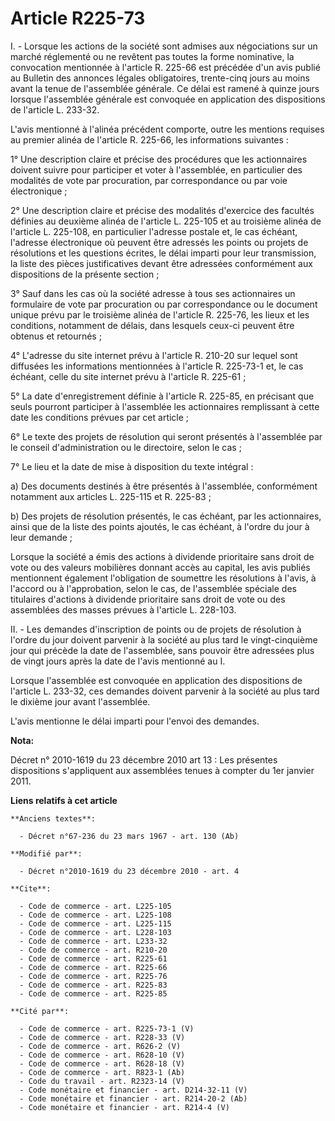 # Article R225-73

I. - Lorsque les actions de la société sont admises aux négociations sur un marché réglementé ou ne revêtent pas toutes la
forme nominative, la convocation mentionnée à l'article R. 225-66 est précédée d'un avis publié au Bulletin des annonces
légales obligatoires, trente-cinq jours au moins avant la tenue de l'assemblée générale. Ce délai est ramené à quinze jours
lorsque l'assemblée générale est convoquée en application des dispositions de l'article L. 233-32.

L'avis mentionné à l'alinéa précédent comporte, outre les mentions requises au premier alinéa de l'article R. 225-66, les
informations suivantes :

1° Une description claire et précise des procédures que les actionnaires doivent suivre pour participer et voter à
l'assemblée, en particulier des modalités de vote par procuration, par correspondance ou par voie électronique ;

2° Une description claire et précise des modalités d'exercice des facultés définies au deuxième alinéa de l'article L.
225-105 et au troisième alinéa de l'article L. 225-108, en particulier l'adresse postale et, le cas échéant, l'adresse
électronique où peuvent être adressés les points ou  projets de résolutions et les questions écrites, le délai imparti pour
leur transmission, la liste des pièces justificatives devant être adressées conformément aux dispositions de la présente
section ;

3° Sauf dans les cas où la société adresse à tous ses actionnaires un formulaire de vote par procuration ou par
correspondance ou le document unique prévu par le troisième alinéa de l'article R. 225-76, les lieux et les conditions,
notamment de délais, dans lesquels ceux-ci peuvent être obtenus et retournés ;

4° L'adresse du site internet prévu à l'article R. 210-20 sur lequel sont diffusées les informations mentionnées à l'article
R. 225-73-1 et, le cas échéant, celle du site internet prévu à l'article R. 225-61 ;

5° La date d'enregistrement définie à l'article R. 225-85, en précisant que seuls pourront participer à l'assemblée les
actionnaires remplissant à cette date les conditions prévues par cet article ;

6° Le texte des projets de résolution qui seront présentés à l'assemblée par le conseil d'administration ou le directoire,
selon le cas ;

7° Le lieu et la date de mise à disposition du texte intégral :

a) Des documents destinés à être présentés à l'assemblée, conformément notamment aux articles L. 225-115 et R. 225-83 ;

b) Des projets de résolution présentés, le cas échéant, par les actionnaires, ainsi que de la liste des points ajoutés, le
cas échéant, à l'ordre du jour à leur demande ; 

Lorsque la société a émis des actions à dividende prioritaire sans droit de vote ou des valeurs mobilières donnant accès au
capital, les avis publiés mentionnent également l'obligation de soumettre les résolutions à l'avis, à l'accord ou à
l'approbation, selon le cas, de l'assemblée spéciale des titulaires d'actions à dividende prioritaire sans droit de vote ou
des assemblées des masses prévues à l'article L. 228-103.

II. - Les demandes d'inscription de points ou de projets de résolution à l'ordre du jour doivent parvenir à la société au
plus tard le vingt-cinquième jour qui précède la date de l'assemblée, sans pouvoir être adressées plus de vingt jours après
la date de l'avis mentionné au I.

Lorsque l'assemblée est convoquée en application des dispositions de l'article L. 233-32, ces demandes doivent parvenir à la
société au plus tard le dixième jour avant l'assemblée.

L'avis mentionne le délai imparti pour l'envoi des demandes.

**Nota:**

Décret n° 2010-1619 du 23 décembre 2010 art 13 : Les présentes dispositions s'appliquent aux assemblées tenues à compter du
1er janvier 2011.

**Liens relatifs à cet article**

	**Anciens textes**:

	  - Décret n°67-236 du 23 mars 1967 - art. 130 (Ab)

	**Modifié par**:

	  - Décret n°2010-1619 du 23 décembre 2010 - art. 4

	**Cite**:

	  - Code de commerce - art. L225-105
	  - Code de commerce - art. L225-108
	  - Code de commerce - art. L225-115
	  - Code de commerce - art. L228-103
	  - Code de commerce - art. L233-32
	  - Code de commerce - art. R210-20
	  - Code de commerce - art. R225-61
	  - Code de commerce - art. R225-66
	  - Code de commerce - art. R225-76
	  - Code de commerce - art. R225-83
	  - Code de commerce - art. R225-85

	**Cité par**:

	  - Code de commerce - art. R225-73-1 (V)
	  - Code de commerce - art. R228-33 (V)
	  - Code de commerce - art. R626-2 (V)
	  - Code de commerce - art. R628-10 (V)
	  - Code de commerce - art. R628-18 (V)
	  - Code de commerce - art. R823-1 (Ab)
	  - Code du travail - art. R2323-14 (V)
	  - Code monétaire et financier - art. D214-32-11 (V)
	  - Code monétaire et financier - art. R214-20-2 (Ab)
	  - Code monétaire et financier - art. R214-4 (V)
